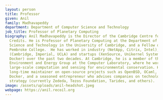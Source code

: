 ```yaml
---
layout: person
title: Professor
given: Anil
family: Madhavapeddy
department: Department of Computer Science and Technology
job_title: Professor of Planetary Computing
biography: Anil Madhavapeddy is the Director of the Cambridge Centre for Carbon
  Credits. He is Professor of Planetary Computing at the Department of Computer
  Science and Technology in the University of Cambridge, and a Fellow of
  Pembroke College.  He has worked in industry (NetApp, Citrix, Intel), academia
  (Cambridge, Imperial, UCLA) and startups (XenSource, Unikernel Systems,
  Docker) over the past two decades. At Cambridge, he is a member of the
  Environment and Energy Group at the Computer Laboratory, where he works on
  large-scale computation and sensing for environmental conservation. He is a
  long-time maintainer on open-source projects such as OpenBSD, OCaml, Xen, and
  Docker, and a seasoned entrepreneur who advises companies on technology
  strategy (currently Zededa, Tezos Foundation, Tarides, and others).
image: /assets/uploads/anil-headshot.jpeg
webpage: https://anil.recoil.org
---
```

